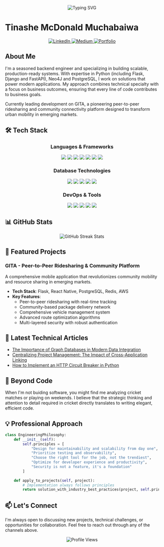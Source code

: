 <div align="center">
  <img src="https://readme-typing-svg.herokuapp.com?font=Poppins&weight=600&size=28&duration=4000&pause=1000&color=0366D6&center=true&vCenter=true&width=800&lines=Fullstack+Engineer+%7C+API+Architect+%7C+Mobile+Developer;Python+%7C+Flask+%7C+React+Native+%7C+PostgreSQL;Building+Enterprise-Grade+Solutions" alt="Typing SVG" />
</div>

# Tinashe McDonald Muchabaiwa

<div align="center">
  <a href="https://linkedin.com/in/tinashe-muchabaiwa">
    <img src="https://img.shields.io/badge/LinkedIn-0077B5?style=for-the-badge&logo=linkedin&logoColor=white" alt="LinkedIn"/>
  </a>
  <a href="https://medium.com/@themuchy">
    <img src="https://img.shields.io/badge/Medium-12100E?style=for-the-badge&logo=medium&logoColor=white" alt="Medium"/>
  </a>
  <a href="http://tinashe.my">
    <img src="https://img.shields.io/badge/Portfolio-0366D6?style=for-the-badge&logo=google-chrome&logoColor=white" alt="Portfolio"/>
  </a>
</div>

## About Me

I'm a seasoned backend engineer and specializing in building scalable, production-ready systems. With expertise in Python (including Flask, Django and FastAPI), Neo4J and PostgreSQL, I work on solutions that power modern applications. My approach combines technical specialty with a focus on business outcomes, ensuring that every line of code contributes to business goals.

Currently leading development on GITA, a pioneering peer-to-peer ridesharing and community connectivity platform designed to transform urban mobility in emerging markets.

## 🛠️ Tech Stack

<div align="center">
  
### Languages & Frameworks
  
<img src="https://img.shields.io/badge/Python-3776AB?style=for-the-badge&logo=python&logoColor=white"/> <img src="https://img.shields.io/badge/Flask-000000?style=for-the-badge&logo=flask&logoColor=white"/> <img src="https://img.shields.io/badge/Django-092E20?style=for-the-badge&logo=django&logoColor=white"/> <img src="https://img.shields.io/badge/JavaScript-F7DF1E?style=for-the-badge&logo=javascript&logoColor=black"/> <img src="https://img.shields.io/badge/React-20232A?style=for-the-badge&logo=react&logoColor=61DAFB"/> <img src="https://img.shields.io/badge/React_Native-20232A?style=for-the-badge&logo=react&logoColor=61DAFB"/> <img src="https://img.shields.io/badge/Tailwind_CSS-38B2AC?style=for-the-badge&logo=tailwind-css&logoColor=white"/>

### Database Technologies

<img src="https://img.shields.io/badge/PostgreSQL-316192?style=for-the-badge&logo=postgresql&logoColor=white"/> <img src="https://img.shields.io/badge/Neo4j-008CC1?style=for-the-badge&logo=neo4j&logoColor=white"/> <img src="https://img.shields.io/badge/MySQL-4479A1?style=for-the-badge&logo=mysql&logoColor=white"/> <img src="https://img.shields.io/badge/SQLAlchemy-FF0000?style=for-the-badge"/> <img src="https://img.shields.io/badge/GraphQL-E10098?style=for-the-badge&logo=graphql&logoColor=white"/>

### DevOps & Tools

<img src="https://img.shields.io/badge/Docker-2496ED?style=for-the-badge&logo=docker&logoColor=white"/> <img src="https://img.shields.io/badge/Kubernetes-326CE5?style=for-the-badge&logo=kubernetes&logoColor=white"/> <img src="https://img.shields.io/badge/Git-F05032?style=for-the-badge&logo=git&logoColor=white"/> <img src="https://img.shields.io/badge/GitHub_Actions-2088FF?style=for-the-badge&logo=github-actions&logoColor=white"/> <img src="https://img.shields.io/badge/AWS-232F3E?style=for-the-badge&logo=amazon-aws&logoColor=white"/>

</div>

## 📊 GitHub Stats

<div align="center">
  <img src="https://github-readme-streak-stats.herokuapp.com/?user=TinasheMuchabaiwa&theme=tokyonight" alt="GitHub Streak Stats" />
</div>

## 🚀 Featured Projects

### GITA - Peer-to-Peer Ridesharing & Community Platform
A comprehensive mobile application that revolutionizes community mobility and resource sharing in emerging markets.

- **Tech Stack**: Flask, React Native, PostgreSQL, Redis, AWS
- **Key Features**: 
  - Peer-to-peer ridesharing with real-time tracking
  - Community-based package delivery network
  - Comprehensive vehicle management system
  - Advanced route optimization algorithms
  - Multi-layered security with robust authentication


## 📝 Latest Technical Articles

- [The Importance of Graph Databases in Modern Data Integration](https://medium.com/@themuchy/the-importance-of-graph-databases-in-modern-data-integration-1598af3c9e7c)
- [Centralizing Project Management: The Impact of Cross-Application Linking](https://medium.com/@themuchy/centralizing-project-management-the-impact-of-cross-application-linking-c52b18f78b3c)
- [How to Implement an HTTP Circuit Breaker in Python](https://medium.com/@themuchy/how-to-implement-an-http-circuit-breaker-with-python-2a346bfd68b0)

## 🏏 Beyond Code

When I'm not buiding software, you might find me analyzing cricket matches or playing on weekends. I believe that the strategic thinking and attention to detail required in cricket directly translates to writing elegant, efficient code.

## 💡 Professional Approach

```python
class EngineeringPhilosophy:
    def __init__(self):
        self.principles = [
            "Design for maintainability and scalability from day one",
            "Prioritize testing and observability",
            "Choose the right tool for the job, not the trendiest",
            "Optimize for developer experience and productivity",
            "Security is not a feature, it's a foundation"
        ]
        
    def apply_to_projects(self, project):
        # Implementation always follows principles
        return solution_with_industry_best_practices(project, self.principles)
```

## 📫 Let's Connect

I'm always open to discussing new projects, technical challenges, or opportunities for collaboration. Feel free to reach out through any of the channels above.

<div align="center">
  <img src="https://komarev.com/ghpvc/?username=TinasheMuchabaiwa&label=Profile+Views&color=0366D6" alt="Profile Views" />
</div>